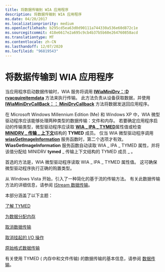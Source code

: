 ```yaml
---
title: 将数据传输到 WIA 应用程序
description: 将数据传输到 WIA 应用程序
ms.date: 04/20/2017
ms.localizationpriority: medium
ms.openlocfilehash: b295cd5ea63d0d90111a744330a536e60d872c1e
ms.sourcegitcommit: 418e6617e2a695c9cb4b37b5b60e264760858acd
ms.translationtype: MT
ms.contentlocale: zh-CN
ms.lasthandoff: 12/07/2020
ms.locfileid: "96819543"
---
```

# <a name="transferring-data-to-a-wia-application"></a>将数据传输到 WIA 应用程序





当应用程序启动数据传输时，WIA 服务将调用 [**IWiaMiniDrv：:D rvacquireitemdata**](/windows-hardware/drivers/ddi/wiamindr_lh/nf-wiamindr_lh-iwiaminidrv-drvacquireitemdata) 方法来执行传输。 此方法负责从设备获取数据，并使用 [**IWiaMiniDrvCallBack：： MiniDrvCallback**](/windows-hardware/drivers/ddi/wiamindr_lh/nf-wiamindr_lh-iwiaminidrvcallback-minidrvcallback) 方法将数据发送回应用程序。

在 Microsoft Windows Millennium Edition (Me) 和 Windows XP 中，WIA 微型驱动程序应该能够处理两种类型的数据传输：文件和内存。 若要确定应用程序启动的传输类型，微型驱动程序应读取 [**WIA \_ IPA \_ TYMED**](./wia-ipa-tymed.md)属性值或检查 [**MINIDRV \_ 传输 \_ 上下文**](/windows-hardware/drivers/ddi/wiamindr_lh/ns-wiamindr_lh-_minidrv_transfer_context)结构的 **TYMED** 成员。 仅当 WIA 微型驱动程序调用 [**wiasGetImageInformation**](/windows-hardware/drivers/ddi/wiamdef/nf-wiamdef-wiasgetimageinformation) 服务函数时，第二个选项才有效。 **WiasGetImageInformation** 服务函数自动读取 WIA \_ IPA \_ TYMED 属性，并将该值分配给 MINIDRV **tymed** \_ 传输上下文结构的 TYMED 成员 \_ 。

首选的方法是，WIA 微型驱动程序读取 WIA \_ IPA \_ TYMED 属性值。 这可确保微型驱动程序执行正确的购置类型。

从 Windows Vista 开始，引入了一种简化的基于流的传输方法。 有关此数据传输方法的详细信息，请参阅 [IStream 数据传输](istream-data-transfers.md)。

本部分涵盖了以下主题：

[了解 TYMED](understanding-tymed.md)

[为数据分配内存](allocating-memory-for-data.md)

[取消数据传输](canceling-a-data-transfer.md)

[取消挂起的 I/O 操作](canceling-pending-i-o-operations.md)

[原始格式数据传输](raw-format-data-transfer.md)

有关使用 TYMED ( 内存中和文件传输) 的数据传输的基本信息，请参阅 [数据传输](data-transfers.md)。

 

